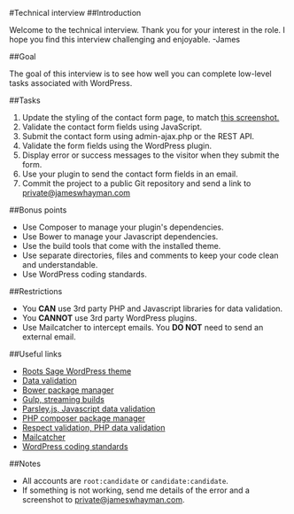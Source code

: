 #Technical interview
##Introduction
<p>Welcome to the technical interview. Thank you for your interest in the role. I hope you find this interview challenging and enjoyable. -James</p>

##Goal
<p>The goal of this interview is to see how well you can complete low-level tasks associated with WordPress.</p>

##Tasks
1. Update the styling of the contact form page, to match [this screenshot.](wp-content/themes/technical_interview/assets/images/contact-page-example.png)
1. Validate the contact form fields using JavaScript.
1. Submit the contact form using admin-ajax.php or the REST API.
1. Validate the form fields using the WordPress plugin.
1. Display error or success messages to the visitor when they submit the form.
1. Use your plugin to send the contact form fields in an email.
1. Commit the project to a public Git repository and send a link to [private@jameswhayman.com](mailto:private@jameswhayman.com)

##Bonus points

* Use Composer to manage your plugin's dependencies.
* Use Bower to manage your Javascript dependencies.
* Use the build tools that come with the installed theme.
* Use separate directories, files and comments to keep your code clean and understandable.
* Use WordPress coding standards.


##Restrictions

* You **CAN** use 3rd party PHP and Javascript libraries for data validation.
* You **CANNOT** use 3rd party WordPress plugins.
* Use Mailcatcher to intercept emails. You **DO NOT** need to send an external email.


##Useful links

* [Roots Sage WordPress theme](https://github.com/roots/sage)
* [Data validation](https://developer.wordpress.org/plugins/security/data-validation/)
* [Bower package manager](https://bower.io/)
* [Gulp, streaming builds](http://gulpjs.com/)
* [Parsley.js, Javascript data validation](http://parsleyjs.org/)
* [PHP composer package manager](https://getcomposer.org/)
* [Respect validation, PHP data validation](https://github.com/Respect/Validation)
* [Mailcatcher](https://mailcatcher.me/)
* [WordPress coding standards](https://codex.wordpress.org/WordPress_Coding_Standards)


##Notes

* All accounts are `root:candidate` or `candidate:candidate`.
* If something is not working, send me details of the error and a screenshot to [private@jameswhayman.com](mailto:private@jameswhayman.com).
